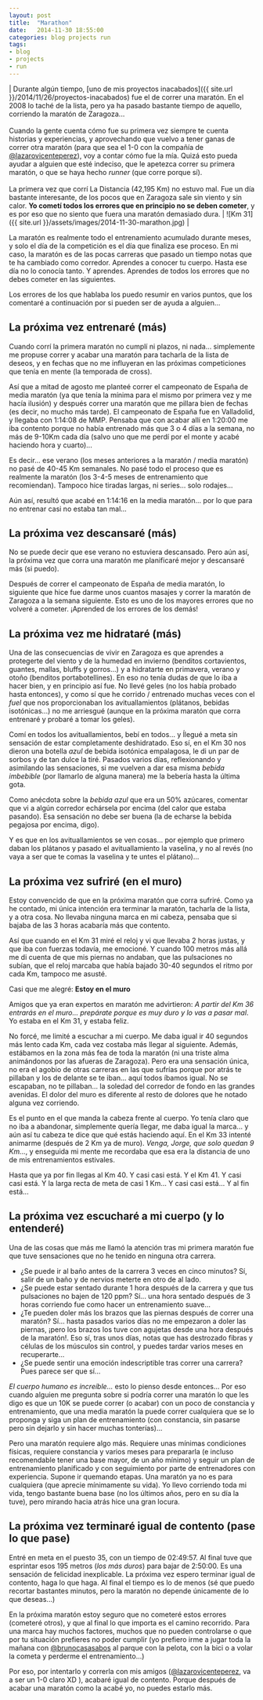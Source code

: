 ```yaml
---
layout: post
title:  "Marathon"
date:   2014-11-30 18:55:00
categories: blog projects run
tags:
- blog
- projects
- run
---
```


| Durante algún tiempo, [uno de mis proyectos inacabados]({{ site.url }}/2014/11/26/proyectos-inacabados) fue el de correr una maratón. En el 2008 lo taché de la lista, pero ya ha pasado bastante tiempo de aquello, corriendo la maratón de Zaragoza... <br/><br/>Cuando la gente cuenta cómo fue su primera vez siempre te cuenta historias y experiencias, y aprovechando que vuelvo a tener ganas de correr otra maratón (para que sea el 1-0 con la compañía de [@lazarovicenteperez](https://twitter.com/lazarovicenteperez)), voy a contar cómo fue la mía. Quizá esto pueda ayudar a alguien que esté indeciso, que le apetezca correr su primera maratón, o que se haya hecho _runner_ (que corre porque sí). <br/><br/>La primera vez que corrí La Distancia (42,195 Km) no estuvo mal. Fue un día bastante interesante, de los pocos que en Zaragoza sale sin viento y sin calor. **Yo cometí todos los errores que en principio no se deben cometer**, y es por eso que no siento que fuera una maratón demasiado dura. | ![Km 31]({{ site.url }}/assets/images/2014-11-30-marathon.jpg) |

La maratón es realmente todo el entrenamiento acumulado durante meses, y solo el día de la competición es el día que finaliza ese proceso. En mi caso, la maratón es de las pocas carreras que pasado un tiempo notas que te ha cambiado como corredor. Aprendes a conocer tu cuerpo. Hasta ese día no lo conocía tanto. Y aprendes. Aprendes de todos los errores que no debes cometer en las siguientes.

Los errores de los que hablaba los puedo resumir en varios puntos, que los comentaré a continuación por si pueden ser de ayuda a alguien...

La próxima vez entrenaré (más)
------------------------------

Cuando corrí la primera maratón no cumplí ni plazos, ni nada... simplemente me propuse correr y acabar una maratón para tacharla de la lista de deseos, y en fechas que no me influyeran en las próximas competiciones que tenía en mente (la temporada de cross). 

Así que a mitad de agosto me planteé correr el campeonato de España de media maratón (ya que tenía la mínima para el mismo por primera vez y me hacía ilusión) y después correr una maratón que me pillara bien de fechas (es decir, no mucho más tarde). El campeonato de España fue en Valladolid, y llegaba con 1:14:08 de MMP. Pensaba que con acabar allí en 1:20:00 me iba contento porque no había entrenado más que 3 o 4 días a la semana, no más de 9-10Km cada día (salvo uno que me perdí por el monte y acabé haciendo hora y cuarto)... 

Es decir... ese verano (los meses anteriores a la maratón / media maratón) no pasé de 40-45 Km semanales. No pasé todo el proceso que es realmente la maratón (los 3-4-5 meses de entrenamiento que recomiendan). Tampoco hice tiradas largas, ni series... solo rodajes...

Aún así, resultó que acabé en 1:14:16 en la media maratón... por lo que para no entrenar casi no estaba tan mal...


La próxima vez descansaré (más)
-------------------------------

No se puede decir que ese verano no estuviera descansado. Pero aún así, la próxima vez que corra una maratón me planificaré mejor y descansaré más (si puedo). 

Después de correr el campeonato de España de media maratón, lo siguiente que hice fue darme unos cuantos masajes y correr la maratón de Zaragoza a la semana siguiente. Esto es uno de los mayores errores que no volveré a cometer. ¡Aprended de los errores de los demás!


La próxima vez me hidrataré (más)
---------------------------------

Una de las consecuencias de vivir en Zaragoza es que aprendes a protegerte del viento y de la humedad en invierno (benditos cortavientos, guantes, mallas, bluffs y gorros...) y a hidratarte en primavera, verano y otoño (benditos portabotellines). En eso no tenía dudas de que lo iba a hacer bien, y en principio así fue. No llevé geles (no los había probado hasta entonces), y como sí que he corrido / entrenado muchas veces con el _fuel_ que nos proporcionaban los avituallamientos (plátanos, bebidas isotónicas...) no me arriesgué (aunque en la próxima maratón que corra entrenaré y probaré a tomar los geles).

Comí en todos los avituallamientos, bebí en todos... y ĺlegué a meta sin sensación de estar completamente deshidratado. Eso sí, en el Km 30 nos dieron una botella _azul_ de bebida isotónica empalagosa, le di un par de sorbos y de tan dulce la tiré. Pasados varios días, reflexionando y asimilando las sensaciones, si me vuelven a dar esa misma _bebida imbebible_ (por llamarlo de alguna manera) me la bebería hasta la última gota. 

Como anécdota sobre la _bebida azul_ que era un 50% azúcares, comentar que vi a algún corredor echársela por encima (del calor que estaba pasando). Esa sensación no debe ser buena (la de echarse la bebida pegajosa por encima, digo). 

Y es que en los avituallamientos se ven cosas... por ejemplo que primero daban los plátanos y pasado el avituallamiento la vaselina, y no al revés (no vaya a ser que te comas la vaselina y te untes el plátano)...


La próxima vez sufriré (en el muro)
-----------------------------------

Estoy convencido de que en la próxima maratón que corra sufriré. Como ya he contado, mi única intención era terminar la maratón, tacharla de la lista, y a otra cosa. No llevaba ninguna marca en mi cabeza, pensaba que si bajaba de las 3 horas acabaría más que contento. 

Así que cuando en el Km 31 miré el reloj y vi que llevaba 2 horas justas, y que iba con fuerzas todavía, me emocioné. Y cuando 100 metros más allá me di cuenta de que mis piernas no andaban, que las pulsaciones no subían, que el reloj marcaba que había bajado 30-40 segundos el ritmo por cada Km, tampoco me asusté. 

Casi que me alegré: **Estoy en el muro**

Amigos que ya eran expertos en maratón me advirtieron: _A partir del Km 36 entrarás en el muro... prepárate porque es muy duro y lo vas a pasar mal_. Yo estaba en el Km 31, y estaba feliz.

No forcé, me limité a escuchar a mi cuerpo. Me daba igual ir 40 segundos más lento cada Km, cada vez costaba más llegar al siguiente. Además, estábamos en la zona más fea de toda la maratón (ni una triste alma animándonos por las afueras de Zaragoza). Pero era una sensación única, no era el agobio de otras carreras en las que sufrías porque por atrás te pillaban y los de delante se te iban... aquí todos íbamos igual. No se escapaban, no te pillaban... la soledad del corredor de fondo en las grandes avenidas. El dolor del muro es diferente al resto de dolores que he notado alguna vez corriendo. 

Es el punto en el que manda la cabeza frente al cuerpo. Yo tenía claro que no iba a abandonar, simplemente quería llegar, me daba igual la marca... y aún así tu cabeza te dice que qué estás haciendo aquí. En el Km 33 intenté animarme (después de 2 Km ya de muro). _Venga, Jorge, que solo quedan 9 Km..._, y enseguida mi mente me recordaba que esa era la distancia de uno de mis entrenamientos estivales.

Hasta que ya por fin llegas al Km 40. Y casi casi está. Y el Km 41. Y casi casi está. Y la larga recta de meta de casi 1 Km... Y casi casi está... Y al fin está...

La próxima vez escucharé a mi cuerpo (y lo entenderé)
-----------------------------------------------------

Una de las cosas que más me llamó la atención tras mi primera maratón fue que tuve sensaciones que no he tenido en ninguna otra carrera. 

* ¿Se puede ir al baño antes de la carrera 3 veces en cinco minutos? Sí, salir de un baño y de nervios meterte en otro de al lado.
* ¿Se puede estar sentado durante 1 hora después de la carrera y que tus pulsaciones no bajen de 120 ppm? Sí... una hora sentado después de 3 horas corriendo fue como hacer un entrenamiento suave...
* ¿Te pueden doler más los brazos que las piernas después de correr una maratón? Sí... hasta pasados varios días no me empezaron a doler las piernas, ¡pero los brazos los tuve con agujetas desde una hora después de la maratón!. Eso sí, tras unos días, notas que has destrozado fibras y células de los músculos sin control, y puedes tardar varios meses en recuperarte...
* ¿Se puede sentir una emoción indescriptible tras correr una carrera? Pues parece ser que sí...

_El cuerpo humano es increíble..._ esto lo pienso desde entonces... Por eso cuando alguien me pregunta sobre si podría correr una maratón lo que les digo es que un 10K se puede correr (o acabar) con un poco de constancia y entrenamiento, que una media maratón la puede correr cualquiera que se lo proponga y siga un plan de entrenamiento (con constancia, sin pasarse pero sin dejarlo y sin hacer muchas tonterías)...

Pero una maratón requiere algo más. Requiere unas mínimas condiciones físicas, requiere constancia y varios meses para prepararla (e incluso recomendable tener una base mayor, de un año mínimo) y seguir un plan de entrenamiento planificado y con seguimiento por parte de entrenadores con experiencia. Supone ir quemando etapas. Una maratón ya no es para cualquiera (que aprecie mínimamente su vida). Yo llevo corriendo toda mi vida, tengo bastante buena base (no los últimos años, pero en su día la tuve), pero mirando hacia atrás hice una gran locura.


La próxima vez terminaré igual de contento (pase lo que pase)
-------------------------------------------------------------

Entré en meta en el puesto 35, con un tiempo de 02:49:57. Al final tuve que esprintar esos 195 metros (_los más duros_) para bajar de 2:50:00. Es una sensación de felicidad inexplicable. La próxima vez espero terminar igual de contento, haga lo que haga. Al final el tiempo es lo de menos (sé que puedo recortar bastantes minutos, pero la maratón no depende únicamente de lo que deseas...)

En la próxima maratón estoy seguro que no cometeré estos errores (cometeré otros), y que al final lo que importa es el camino recorrido. Para una marca hay muchos factores, muchos que no pueden controlarse o que por tu situación prefieres no poder cumplir (yo prefiero irme a jugar toda la mañana con [@brunocasasabos](https://twitter.com/brunocasasabos) al parque con la pelota, con la bici o a volar la cometa y perderme el entrenamiento...)

Por eso, por intentarlo y correrla con mis amigos ([@lazarovicenteperez](https://twitter.com/lazarovicenteperez), va a ser un 1-0 claro XD ), acabaré igual de contento. Porque después de acabar una maratón como la acabé yo, no puedes estarlo más.


